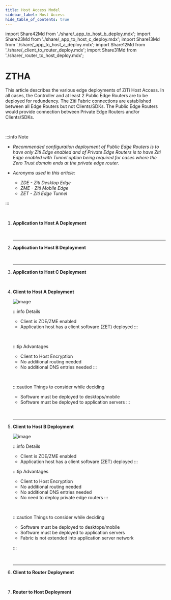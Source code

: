 ```yaml
---
title: Host Access Model
sidebar_label: Host Access
hide_table_of_contents: true
---
```


import Share42Md from './share/_app_to_host_b_deploy.mdx';
import Share23Md from './share/_app_to_host_c_deploy.mdx';
import Share13Md from './share/_app_to_host_a_deploy.mdx';
import Share12Md from './share/_client_to_router_deploy.mdx';
import Share31Md from './share/_router_to_host_deploy.mdx';

# ZTHA

This article describes the various edge deployments of ZiTi Host Access. In all cases, the Controller and at least 2 Public Edge Routers are to be deployed for redundency. The Ziti Fabric connections are established between all Edge Routers but not Clients/SDKs. The Public Edge Routers would provide connection between Private Edge Routers and/or Clients/SDKs.

&nbsp;

:::info Note

- *Recommended configuration deployment of Public Edge Routers is to have only Ziti Edge enabled and of Private Edge Routers is to have Ziti Edge enabled with Tunnel option being required for cases where the Zero Trust domain ends at the private edge router.*

- *Acronyms used in this article:*
    - *ZDE - Ziti Desktop Edge*
    - *ZME - Ziti Mobile Edge*
    - *ZET - Ziti Edge Tunnel*
    
:::

&nbsp;

1. **Application to Host A Deployment**
    &nbsp;

    <Share13Md />

    &nbsp;

    ---
1. **Application to Host B Deployment**
    &nbsp;

    <Share42Md />

    &nbsp;

    ---
1. **Application to Host C Deployment**
    &nbsp;
    
    <Share23Md />

    &nbsp;

1. **Client to Host A Deployment**
    &nbsp;

    ![image](/img/deployment-architecture/client_to_host_a_deploy.png)

    :::info Details
    - Client is ZDE/ZME enabled
    - Application host has a client software (ZET) deployed
    :::

    &nbsp;

    :::tip Advantages
    - Client to Host Encryption 
    - No additional routing needed
    - No additional DNS entries needed
    :::

    &nbsp;

    :::caution Things to consider while deciding
    - Software must be deployed to desktops/mobile
    - Software must be deployed to application servers
    :::

    &nbsp;

    ---    
1. **Client to Host B Deployment**
    &nbsp;

    ![image](/img/deployment-architecture/client_to_host_b_deploy.png)

    :::info Details
    - Client is ZDE/ZME enabled
    - Application host has a client software (ZET) deployed
    :::
    
    :::tip Advantages
    - Client to Host Encryption 
    - No additional routing needed
    - No additional DNS entries needed
    - No need to deploy private edge routers
    :::

    &nbsp;
        
    :::caution Things to consider while deciding
    - Software must be deployed to desktops/mobile
    - Software must be deployed to application servers
    - Fabric is not extended into application server network
    
    :::

    &nbsp;

    ---    
1. **Client to Router Deployment**
    &nbsp;
    
    <Share12Md />
   
    &nbsp;

1. **Router to Host Deployment**
    &nbsp;
    
    <Share31Md />
